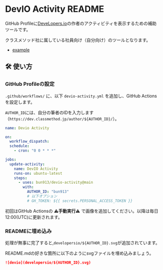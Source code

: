 # DevIO Activity README

GitHub Profileに[DeveLopers.io](https://dev.classmethod.jp/)の作者のアクティビティを表示するための補助ツールです。

クラスメソッド社に属している社員向け（自分向け）のツールとなります。

- [example](https://github.com/bun913)

## 🛠️ 使い方

### GitHub Profileの設定

`.github/workflows/` に、以下 `devio-activity.yml` を追加し、GitHub Actionsを設定します。

`AUTHOR_ID`には、自分の筆者のIDを入力します（`https://dev.classmethod.jp/author/${AUTHOR_ID}/`）。

```yml
name: Devio Activity

on:
  workflow_dispatch:
  schedule:
    - cron: "0 0 * * *"

jobs:
  update-activity:
    name: DevIO Activity
    runs-on: ubuntu-latest
    steps:
      - uses: bun913/devio-activity@main
        with:
          AUTHOR_ID: "bun913"
          # 以下オプション
          # GH_TOKEN: ${{ secrets.PERSONAL_ACCESS_TOKEN }}

```

初回はGitHub Actionsの **⚠手動実行⚠️** で画像を追加してください。以降は毎日12:00(UTC)に更新されます。

### READMEに埋め込み

処理が無事に完了すると,`developersio/${AUTHOR_ID}.svg`が追加されています。

README.mdの好きな箇所に以下のようにsvgファイルを埋め込みましょう。

```md
![devio](developersio/${AUTHOR_ID}.svg)
```
